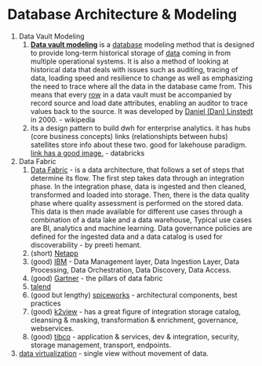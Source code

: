 # Database Architecture & Modeling

1. Data Vault Modeling
   1. [**Data vault modeling**](https://en.wikipedia.org/wiki/Data\_vault\_modeling) is a [database](https://en.wikipedia.org/wiki/Database) modeling method that is designed to provide long-term historical storage of [data](https://en.wikipedia.org/wiki/Data) coming in from multiple operational systems. It is also a method of looking at historical data that deals with issues such as auditing, tracing of data, loading speed and resilience to change as well as emphasizing the need to trace where all the data in the database came from. This means that every [row](https://en.wikipedia.org/wiki/Row\_\(database\)) in a data vault must be accompanied by record source and load date attributes, enabling an auditor to trace values back to the source. It was developed by [Daniel (Dan) Linstedt](https://en.wikipedia.org/w/index.php?title=Daniel\_Linstedt\&action=edit\&redlink=1) in 2000. - wikipedia
   2. its a design pattern to build dwh for enterprise analytics. it has hubs (core business concepts) links (relationshipts between hubs) satellites store info about these two. good for lakehouse paradigm. [link has a good image.](https://www.databricks.com/glossary/data-vault) - databricks
2. Data Fabric
   1. [Data Fabric](https://preetihemant.medium.com/modern-data-architecture-models-69e90b725a05) - is a data architecture, that follows a set of steps that determine its flow. The first step takes data through an integration phase. In the integration phase, data is ingested and then cleaned, transformed and loaded into storage. Then, there is the data quality phase where quality assessment is performed on the stored data. This data is then made available for different use cases through a combination of a data lake and a data warehouse, Typical use cases are BI, analytics and machine learning. Data governance policies are defined for the ingested data and a data catalog is used for discoverability - by  preeti hemant.
   2. (short) [Netapp](https://www.netapp.com/data-fabric/what-is-data-fabric/)
   3. (good) [IBM](https://www.ibm.com/topics/data-fabric) - Data Management layer, Data Ingestion Layer, Data Processing, Data Orchestration, Data Discovery, Data Access.
   4. (good) [Gartner](https://www.gartner.com/smarterwithgartner/data-fabric-architecture-is-key-to-modernizing-data-management-and-integration) - the pillars of data fabric
   5. [talend](https://www.talend.com/resources/what-is-data-fabric/)
   6. (good but lengthy) [spiceworks](https://www.spiceworks.com/tech/big-data/articles/what-is-data-fabric/) - architectural components, best practices
   7. (good) [k2view](https://www.k2view.com/what-is-data-fabric) - has a great figure of integration storage catalog, cleansing & masking, transformation & enrichment, governance, webservices.
   8. (good) [tibco](https://www.tibco.com/reference-center/what-is-data-fabric) - application & services, dev & integration, security, storage management, transport, endpoints.
3. [data virtualization](https://www.ibm.com/analytics/data-virtualization) - single view without movement of data.
